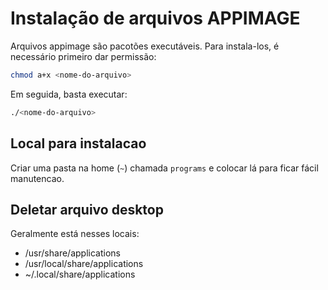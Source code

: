 # Instalação de arquivos APPIMAGE

Arquivos appimage são pacotões executáveis. Para instala-los, é necessário primeiro dar permissão:

```bash
chmod a+x <nome-do-arquivo>
```

Em seguida, basta executar:

```bash
./<nome-do-arquivo>
```

## Local para instalacao
Criar uma pasta na home (`~`) chamada `programs` e colocar lá para ficar fácil manutencao.

## Deletar arquivo desktop
Geralmente está nesses locais:
- /usr/share/applications
- /usr/local/share/applications
- ~/.local/share/applications
